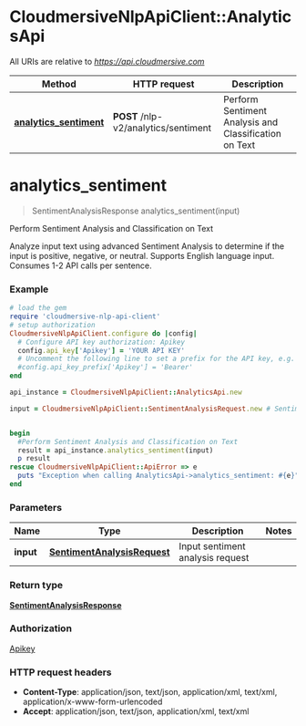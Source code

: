 # CloudmersiveNlpApiClient::AnalyticsApi

All URIs are relative to *https://api.cloudmersive.com*

Method | HTTP request | Description
------------- | ------------- | -------------
[**analytics_sentiment**](AnalyticsApi.md#analytics_sentiment) | **POST** /nlp-v2/analytics/sentiment | Perform Sentiment Analysis and Classification on Text


# **analytics_sentiment**
> SentimentAnalysisResponse analytics_sentiment(input)

Perform Sentiment Analysis and Classification on Text

Analyze input text using advanced Sentiment Analysis to determine if the input is positive, negative, or neutral.  Supports English language input.  Consumes 1-2 API calls per sentence.

### Example
```ruby
# load the gem
require 'cloudmersive-nlp-api-client'
# setup authorization
CloudmersiveNlpApiClient.configure do |config|
  # Configure API key authorization: Apikey
  config.api_key['Apikey'] = 'YOUR API KEY'
  # Uncomment the following line to set a prefix for the API key, e.g. 'Bearer' (defaults to nil)
  #config.api_key_prefix['Apikey'] = 'Bearer'
end

api_instance = CloudmersiveNlpApiClient::AnalyticsApi.new

input = CloudmersiveNlpApiClient::SentimentAnalysisRequest.new # SentimentAnalysisRequest | Input sentiment analysis request


begin
  #Perform Sentiment Analysis and Classification on Text
  result = api_instance.analytics_sentiment(input)
  p result
rescue CloudmersiveNlpApiClient::ApiError => e
  puts "Exception when calling AnalyticsApi->analytics_sentiment: #{e}"
end
```

### Parameters

Name | Type | Description  | Notes
------------- | ------------- | ------------- | -------------
 **input** | [**SentimentAnalysisRequest**](SentimentAnalysisRequest.md)| Input sentiment analysis request | 

### Return type

[**SentimentAnalysisResponse**](SentimentAnalysisResponse.md)

### Authorization

[Apikey](../README.md#Apikey)

### HTTP request headers

 - **Content-Type**: application/json, text/json, application/xml, text/xml, application/x-www-form-urlencoded
 - **Accept**: application/json, text/json, application/xml, text/xml



